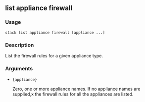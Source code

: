## list appliance firewall

### Usage

`stack list appliance firewall [appliance ...]`

### Description


List the firewall rules for a given appliance type.



### Arguments

* `{appliance}`

   Zero, one or more appliance names. If no appliance names are supplied,x
	the firewall rules for all the appliances are listed.



